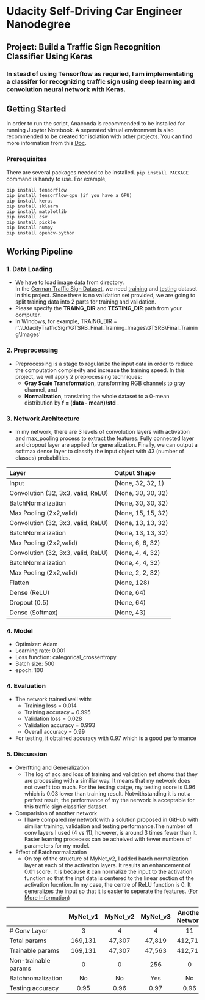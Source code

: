 # Udacity Self-Driving Car Engineer Nanodegree
## Project: Build a Traffic Sign Recognition Classifier Using Keras
### In stead of using Tensorflow as requried, I am implementating a classifer for recognizing traffic sign using deep learning and convolution neural network with Keras. 

## Getting Started
In order to run the script, Anaconda is recommended to be installed for running Jupyter Notebook. A seperated virtual environment is also recommended to be created for isolation with other projects. You can find more information from this [Doc](https://docs.conda.io/projects/conda/en/latest/user-guide/tasks/manage-environments.html).

### Prerequisites

There are several packages needed to be installed. ```pip install PACKAGE ``` command is handy to use. For example, 

```
pip install tensorflow
pip install tensorflow-gpu (if you have a GPU)
pip install keras
pip install sklearn
pip install matplotlib
pip install csv
pip install pickle
pip install numpy
pip install opencv-python
```

## Working Pipeline
### 1. Data Loading
- We have to load image data from directory.<br> In the [German Traffic Sign Dataset](http://benchmark.ini.rub.de/?section=gtsrb&subsection=dataset), we need [training](https://sid.erda.dk/public/archives/daaeac0d7ce1152aea9b61d9f1e19370/GTSRB_Final_Training_Images.zip) and [testing](https://sid.erda.dk/public/archives/daaeac0d7ce1152aea9b61d9f1e19370/GTSRB_Final_Test_Images.zip) dataset in this project. Since there is no validation set provided, we are going to split training data into 2 parts for training and validation.<br> 
- Please specify the **TRAING_DIR** and **TESTING_DIR** path from your computer.<br>
- In Windows, for example, TRAING_DIR = r'.\UdacityTrafficSign\GTSRB_Final_Training_Images\GTSRB\Final_Training\Images'
    
### 2. Preprocessing
- Preprocessing is a stage to regularize the input data in order to reduce the computation complexity and increase the training speed. In this project, we will apply 2 preprocessing techniques:
    - **Gray Scale Transformation**, transforming RGB channels to gray channel, and
    - **Normalization**, translating the whole dataset to a 0-mean distribution by **f = (data - mean)/std** .
    
### 3. Network Architecture
- In my network, there are 3 levels of convolution layers with activation and max_pooling process to extract the features. Fully connected layer and dropout layer are applied for generalization. Finally, we can output a softmax dense layer to classify the input object with 43 (number of classes) probabilities.

|Layer |  Output Shape|
|:------| :------------|
|Input | (None, 32, 32, 1)|
|Convolution (32, 3x3, valid, ReLU)| (None, 30, 30, 32)|
|BatchNormalization| (None, 30, 30, 32)|
|Max Pooling (2x2,valid)| (None, 15, 15, 32)|
|Convolution (32, 3x3, valid, ReLU)| (None, 13, 13, 32)|
|BatchNormalization| (None, 13, 13, 32)|
|Max Pooling (2x2,valid)| (None, 6, 6, 32)|
|Convolution (32, 3x3, valid, ReLU)| (None, 4, 4, 32)|
|BatchNormalization| (None, 4, 4, 32)|
|Max Pooling (2x2,valid)| (None, 2, 2, 32)|
|Flatten| (None, 128)|
|Dense (ReLU)| (None, 64)|
|Dropout (0.5)| (None, 64)|
|Dense (Softmax)| (None, 43)|

### 4. Model
- Optimizer: Adam 
- Learning rate: 0.001
- Loss function: categorical_crossentropy
- Batch size: 500
- epoch: 100

### 4. Evaluation
- The network trained well with:
    - Training loss = 0.014
    - Training accuracy = 0.995
    - Validation loss = 0.028
    - Validation accuracy = 0.993
    - Overall accuracy = 0.99
- For testing, it obtained accuracy with 0.97 which is a good performance

### 5. Discussion
- Overftting and Generalization
    - The log of acc and loss of training and validation set shows that they are processing with a similiar way. It means that my network does not overfit too much. For the testing statge, my testing score is 0.96 which is 0.03 lower than training result. Notwithstanding it is not a perfest result, the performance of my the nerwork is acceptable for this traffic sign classifier dataset.
- Comparision of another network
    - I have compared my network with a solution proposed in GitHub with similiar training, validation and testing performance.The number of conv layers I used (4 vs 11), however, is around 3 times fewer than it. Faster learning procecess can be acheived with fewer numbers of parameters for my model.
- Effect of Batchnormalization
    - On top of the structure of MyNet_v2, I added batch normalization layer at each of the activation layers. It results an enhancement of 0.01 score. It is because it can normalize the input to the activation function so that the inpt data is centered to the linear section of the activation fucntion. In my case, the centre of ReLU function is 0. It generalizes the input so that it is easier to seperate the features. [(For More Information)](https://stackoverflow.com/questions/34716454/where-do-i-call-the-batchnormalization-function-in-keras)
    
| |MyNet_v1|MyNet_v2|MyNet_v3|Another Network|
|:------|:------:|:------:|:------:|:------------:|
|# Conv Layer|3|4|4|11|
|Total params|169,131|47,307|47,819|412,715|
|Trainable params|169,131|47,307|47,563|412,715|
|Non-trainable params|0|0|256|0|
|Batchnomalization|No|No|Yes|No|
|Testing accuracy|0.95|0.96|0.97|0.96|



